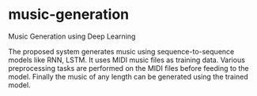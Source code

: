 # music-generation
Music Generation using Deep Learning

The proposed system generates music using sequence-to-sequence models like RNN, LSTM. It uses MIDI music files as training data. Various preprocessing tasks are performed on the MIDI files before feeding to the model. Finally the music of any length can be generated using the trained  model.
